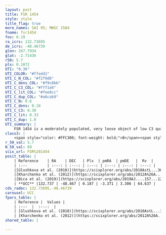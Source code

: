 ```yaml
---
layout: post
title: FSR 1454
style: style
title_flag: true
more_names: SAI 95; MWSC 1584
fname: fsr1454
fov: 0.19
ra_icrs: 132.73695
de_icrs: -48.46739
glon: 267.7934
glat: -2.71436
r50: 5.7
plx: 0.1872
UTI: "0.36"
UTI_COLOR: "#ffedd1"
UTI_C_N_COL: "#f2f9d6"
UTI_C_dens_COL: "#f9c8bb"
UTI_C_C3_COL: "#fff1d4"
UTI_C_lit_COL: "#fee8cc"
UTI_C_dup_COL: "#a6cab9"
UTI_C_N: 0.6
UTI_C_dens: 0.18
UTI_C_C3: 0.38
UTI_C_lit: 0.33
UTI_C_dup: 1.0
UTI_summary: |
    FSR 1454 is a moderately populated, very loose object of low C3 quality. It is poorly studied in the literature, with no articles listed in the last 6 years.
class3: |
    <span style="color: #FFC300; font-weight: bold;">B</span><span style="color: red; font-weight: bold;">C</span>
r_50_val: 5.7
N_50_val: 69
scix_url: FSR%201454
posit_table: |
    | Reference    | RA    | DEC   | Plx  | pmRA  | pmDE   |  Rv  |
    | :---         | :---: | :---: | :---: | :---: | :---: | :---: |
    |[Glushkova et al. (2010)](https://scixplorer.org/abs/2010AstL...36...75G) | 132.752 | -48.46 | -- | -- | -- | -- |
    |[Kharchenko et al. (2012)](https://scixplorer.org/abs/2012A%26A...543A.156K) | 132.78 | -48.477 | -- | -9.1 | 5.11 | -- |
    |[Bica et al. (2019)](https://scixplorer.org/abs/2019AJ....157...12B) | 132.753 | -48.455 | -- | -- | -- | -- |
    | **UCC** |132.737 | -48.467 | 0.187 | -3.371 | 3.306 | 64.637 | 
cds_radec: 132.73695,-48.46739
carousel: UCC
fpars_table: |
    | Reference |  Values |
    | :---  |  :---:  |
    | [Glushkova et al. (2010)](https://scixplorer.org/abs/2010AstL...36...75G) | `E(B-V)=0.57, Dm=13.96, Age=9.15` |
    | [Kharchenko et al. (2012)](https://scixplorer.org/abs/2012A%26A...543A.156K) | `e_bv=0.625, distance=2187, log_age=8.9` |
shared_table: |
    
---
```

